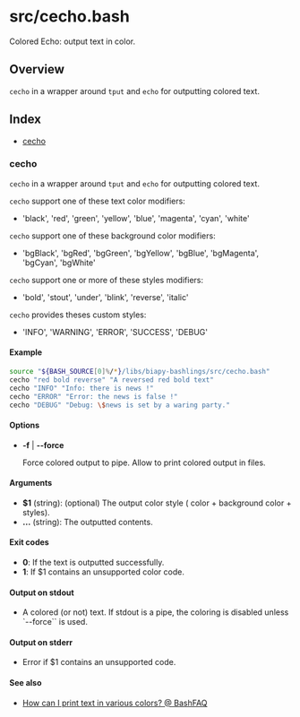 # src/cecho.bash

Colored Echo: output text in color.

## Overview

`cecho` in a wrapper around `tput` and `echo` for outputting colored text.

## Index

* [cecho](#cecho)

### cecho

`cecho` in a wrapper around `tput` and `echo` for outputting colored text.

`cecho` support one of these text color modifiers:

* 'black', 'red', 'green', 'yellow', 'blue', 'magenta', 'cyan', 'white'

`cecho` support one of these background color modifiers:

* 'bgBlack', 'bgRed', 'bgGreen', 'bgYellow', 'bgBlue', 'bgMagenta', 'bgCyan', 'bgWhite'

`cecho` support one or more of these styles modifiers:

* 'bold', 'stout', 'under', 'blink', 'reverse', 'italic'

`cecho` provides theses custom styles:

* 'INFO', 'WARNING', 'ERROR', 'SUCCESS', 'DEBUG'

#### Example

```bash
source "${BASH_SOURCE[0]%/*}/libs/biapy-bashlings/src/cecho.bash"
cecho "red bold reverse" "A reversed red bold text"
cecho "INFO" "Info: there is news !"
cecho "ERROR" "Error: the news is false !"
cecho "DEBUG" "Debug: \$news is set by a waring party."
```

#### Options

* **-f** | **--force**

  Force colored output to pipe. Allow to print colored output in files.

#### Arguments

* **$1** (string): (optional) The output color style ( color + background color + styles).
* **...** (string): The outputted contents.

#### Exit codes

* **0**: If the text is outputted successfully.
* **1**: If $1 contains an unsupported color code.

#### Output on stdout

* A colored (or not) text. If stdout is a pipe, the coloring is disabled unless `--force`` is used.

#### Output on stderr

* Error if $1 contains an unsupported code.

#### See also

* [How can I print text in various colors? @ BashFAQ](http://mywiki.wooledge.org/BashFAQ/037)

